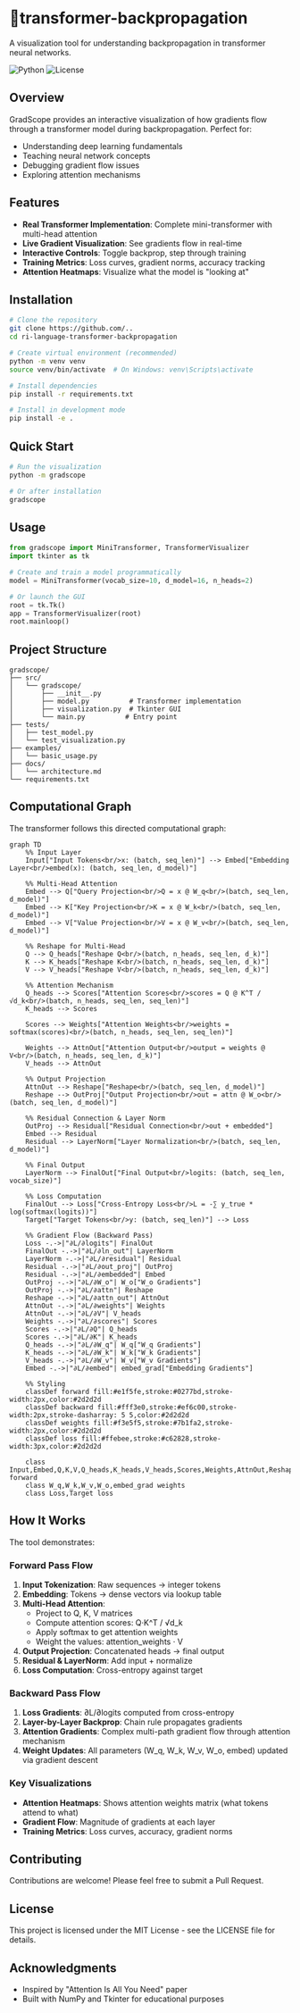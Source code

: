 # 🔬transformer-backpropagation

A visualization tool for understanding backpropagation in transformer neural networks.

![Python](https://img.shields.io/badge/python-3.8+-blue.svg)
![License](https://img.shields.io/badge/license-MIT-green.svg)

## Overview

GradScope provides an interactive visualization of how gradients flow through a transformer model during backpropagation. Perfect for:
- Understanding deep learning fundamentals
- Teaching neural network concepts
- Debugging gradient flow issues
- Exploring attention mechanisms

## Features

- **Real Transformer Implementation**: Complete mini-transformer with multi-head attention
- **Live Gradient Visualization**: See gradients flow in real-time
- **Interactive Controls**: Toggle backprop, step through training
- **Training Metrics**: Loss curves, gradient norms, accuracy tracking
- **Attention Heatmaps**: Visualize what the model is "looking at"

## Installation

```bash
# Clone the repository
git clone https://github.com/..
cd ri-language-transformer-backpropagation

# Create virtual environment (recommended)
python -m venv venv
source venv/bin/activate  # On Windows: venv\Scripts\activate

# Install dependencies
pip install -r requirements.txt

# Install in development mode
pip install -e .
```

## Quick Start

```bash
# Run the visualization
python -m gradscope

# Or after installation
gradscope
```

## Usage

```python
from gradscope import MiniTransformer, TransformerVisualizer
import tkinter as tk

# Create and train a model programmatically
model = MiniTransformer(vocab_size=10, d_model=16, n_heads=2)

# Or launch the GUI
root = tk.Tk()
app = TransformerVisualizer(root)
root.mainloop()
```

## Project Structure

```
gradscope/
├── src/
│   └── gradscope/
│       ├── __init__.py
│       ├── model.py          # Transformer implementation
│       ├── visualization.py  # Tkinter GUI
│       └── main.py          # Entry point
├── tests/
│   ├── test_model.py
│   └── test_visualization.py
├── examples/
│   └── basic_usage.py
├── docs/
│   └── architecture.md
└── requirements.txt
```

## Computational Graph

The transformer follows this directed computational graph:

```mermaid
graph TD
    %% Input Layer
    Input["Input Tokens<br/>x: (batch, seq_len)"] --> Embed["Embedding Layer<br/>embed(x): (batch, seq_len, d_model)"]
    
    %% Multi-Head Attention
    Embed --> Q["Query Projection<br/>Q = x @ W_q<br/>(batch, seq_len, d_model)"]
    Embed --> K["Key Projection<br/>K = x @ W_k<br/>(batch, seq_len, d_model)"]
    Embed --> V["Value Projection<br/>V = x @ W_v<br/>(batch, seq_len, d_model)"]
    
    %% Reshape for Multi-Head
    Q --> Q_heads["Reshape Q<br/>(batch, n_heads, seq_len, d_k)"]
    K --> K_heads["Reshape K<br/>(batch, n_heads, seq_len, d_k)"]
    V --> V_heads["Reshape V<br/>(batch, n_heads, seq_len, d_k)"]
    
    %% Attention Mechanism
    Q_heads --> Scores["Attention Scores<br/>scores = Q @ K^T / √d_k<br/>(batch, n_heads, seq_len, seq_len)"]
    K_heads --> Scores
    
    Scores --> Weights["Attention Weights<br/>weights = softmax(scores)<br/>(batch, n_heads, seq_len, seq_len)"]
    
    Weights --> AttnOut["Attention Output<br/>output = weights @ V<br/>(batch, n_heads, seq_len, d_k)"]
    V_heads --> AttnOut
    
    %% Output Projection
    AttnOut --> Reshape["Reshape<br/>(batch, seq_len, d_model)"]
    Reshape --> OutProj["Output Projection<br/>out = attn @ W_o<br/>(batch, seq_len, d_model)"]
    
    %% Residual Connection & Layer Norm
    OutProj --> Residual["Residual Connection<br/>out + embedded"]
    Embed --> Residual
    Residual --> LayerNorm["Layer Normalization<br/>(batch, seq_len, d_model)"]
    
    %% Final Output
    LayerNorm --> FinalOut["Final Output<br/>logits: (batch, seq_len, vocab_size)"]
    
    %% Loss Computation
    FinalOut --> Loss["Cross-Entropy Loss<br/>L = -∑ y_true * log(softmax(logits))"]
    Target["Target Tokens<br/>y: (batch, seq_len)"] --> Loss
    
    %% Gradient Flow (Backward Pass)
    Loss -.->|"∂L/∂logits"| FinalOut
    FinalOut -.->|"∂L/∂ln_out"| LayerNorm
    LayerNorm -.->|"∂L/∂residual"| Residual
    Residual -.->|"∂L/∂out_proj"| OutProj
    Residual -.->|"∂L/∂embedded"| Embed
    OutProj -.->|"∂L/∂W_o"| W_o["W_o Gradients"]
    OutProj -.->|"∂L/∂attn"| Reshape
    Reshape -.->|"∂L/∂attn_out"| AttnOut
    AttnOut -.->|"∂L/∂weights"| Weights
    AttnOut -.->|"∂L/∂V"| V_heads
    Weights -.->|"∂L/∂scores"| Scores
    Scores -.->|"∂L/∂Q"| Q_heads
    Scores -.->|"∂L/∂K"| K_heads
    Q_heads -.->|"∂L/∂W_q"| W_q["W_q Gradients"]
    K_heads -.->|"∂L/∂W_k"| W_k["W_k Gradients"]
    V_heads -.->|"∂L/∂W_v"| W_v["W_v Gradients"]
    Embed -.->|"∂L/∂embed"| embed_grad["Embedding Gradients"]

    %% Styling
    classDef forward fill:#e1f5fe,stroke:#0277bd,stroke-width:2px,color:#2d2d2d
    classDef backward fill:#fff3e0,stroke:#ef6c00,stroke-width:2px,stroke-dasharray: 5 5,color:#2d2d2d
    classDef weights fill:#f3e5f5,stroke:#7b1fa2,stroke-width:2px,color:#2d2d2d
    classDef loss fill:#ffebee,stroke:#c62828,stroke-width:3px,color:#2d2d2d
    
    class Input,Embed,Q,K,V,Q_heads,K_heads,V_heads,Scores,Weights,AttnOut,Reshape,OutProj,Residual,LayerNorm,FinalOut forward
    class W_q,W_k,W_v,W_o,embed_grad weights
    class Loss,Target loss
```

## How It Works

The tool demonstrates:

### Forward Pass Flow
1. **Input Tokenization**: Raw sequences → integer tokens
2. **Embedding**: Tokens → dense vectors via lookup table
3. **Multi-Head Attention**: 
   - Project to Q, K, V matrices
   - Compute attention scores: Q·K^T / √d_k
   - Apply softmax to get attention weights
   - Weight the values: attention_weights · V
4. **Output Projection**: Concatenated heads → final output
5. **Residual & LayerNorm**: Add input + normalize
6. **Loss Computation**: Cross-entropy against target

### Backward Pass Flow
1. **Loss Gradients**: ∂L/∂logits computed from cross-entropy
2. **Layer-by-Layer Backprop**: Chain rule propagates gradients
3. **Attention Gradients**: Complex multi-path gradient flow through attention mechanism
4. **Weight Updates**: All parameters (W_q, W_k, W_v, W_o, embed) updated via gradient descent

### Key Visualizations
- **Attention Heatmaps**: Shows attention weights matrix (what tokens attend to what)
- **Gradient Flow**: Magnitude of gradients at each layer
- **Training Metrics**: Loss curves, accuracy, gradient norms

## Contributing

Contributions are welcome! Please feel free to submit a Pull Request.

## License

This project is licensed under the MIT License - see the LICENSE file for details.

## Acknowledgments

- Inspired by "Attention Is All You Need" paper
- Built with NumPy and Tkinter for educational purposes
